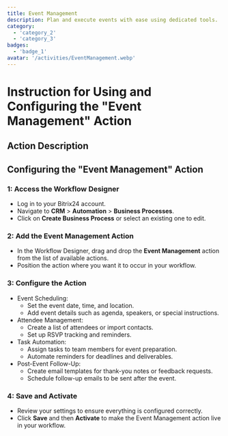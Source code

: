 ```yaml
---
title: Event Management
description: Plan and execute events with ease using dedicated tools.
category: 
  - 'category_2'
  - 'category_3'
badges: 
  - 'badge_1'
avatar: '/activities/EventManagement.webp'
---
```

# Instruction for Using and Configuring the "Event Management" Action

## Action Description

## **Configuring the "Event Management" Action**

### 1: Access the Workflow Designer
- Log in to your Bitrix24 account.
- Navigate to **CRM** > **Automation** > **Business Processes**.
- Click on **Create Business Process** or select an existing one to edit.

### 2: Add the Event Management Action
- In the Workflow Designer, drag and drop the **Event Management** action from the list of available actions.
- Position the action where you want it to occur in your workflow.

### 3: Configure the Action
- Event Scheduling:
  - Set the event date, time, and location.
  - Add event details such as agenda, speakers, or special instructions.
- Attendee Management:
  - Create a list of attendees or import contacts.
  - Set up RSVP tracking and reminders.
- Task Automation:
  - Assign tasks to team members for event preparation.
  - Automate reminders for deadlines and deliverables.
- Post-Event Follow-Up:
  - Create email templates for thank-you notes or feedback requests.
  - Schedule follow-up emails to be sent after the event.

### 4: Save and Activate
- Review your settings to ensure everything is configured correctly.
- Click **Save** and then **Activate** to make the Event Management action live in your workflow.
